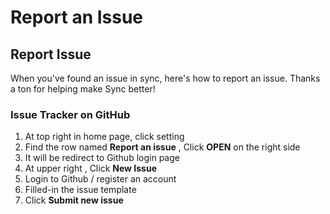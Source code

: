 # Report an Issue

## Report Issue <a href="#report-issue" id="report-issue"></a>

When you've found an issue in sync, here's how to report an issue. Thanks a ton for helping make Sync better!

### Issue Tracker on GitHub <a href="#issue-tracker-on-github" id="issue-tracker-on-github"></a>

1. At top right in home page, click setting
2. Find the row named **Report an issue** , Click **OPEN** on the right side
3. It will be redirect to Github login page
4. At upper right , Click **New Issue**
5. Login to Github / register an account
6. Filled-in the issue template
7. Click **Submit new issue**
